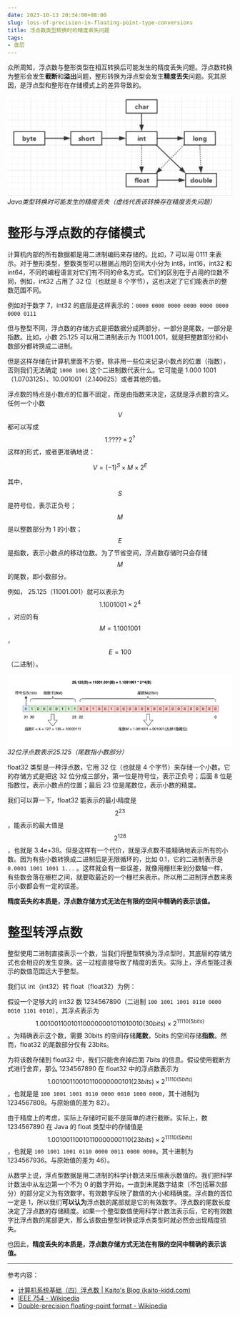 ```yaml
---
date: 2023-10-13 20:34:00+08:00
slug: loss-of-precision-in-floating-point-type-conversions
title: 浮点数类型转换时的精度丢失问题
tags:
- 底层
---
```


众所周知，浮点数与整形类型在相互转换后可能发生的精度丢失问题。浮点数转换为整形会发生**截断**和**溢出**问题，整形转换为浮点型会发生**精度丢失**问题。究其原因，是浮点型和整形在存储模式上的差异导致的。

![Java类型转换时可能发生的精度丢失（虚线代表该转换存在精度丢失问题）](/img/in-posts/2023-10-13-loss-of-precision-in-floating-point-type-conversions-1.png)
*Java类型转换时可能发生的精度丢失（虚线代表该转换存在精度丢失问题）*

# 整形与浮点数的存储模式

计算机内部的所有数据都是用二进制编码来存储的。比如，7 可以用 0111 来表示。对于整形类型，整数类型可以根据占用的空间大小分为 int8，int16，int32 和 int64，不同的编程语言对它们有不同的命名方式。它们的区别在于占用的位数不同，例如，int32 占用了 32 位（也就是 8 个字节），这也决定了它们能表示的整数范围不同。

例如对于数字 7，int32 的底层是这样表示的：`0000 0000 0000 0000 0000 0000 0000 0111`

但与整型不同，浮点数的存储方式是把数据分成两部分，一部分是尾数，一部分是指数。比如，小数 25.125 可以用二进制表示为 11001.001，就是把整数部分和小数部分都转换成二进制。

但是这样存储在计算机里面不方便，除非用一些位来记录小数点的位置（指数），否则我们无法确定 `1000 1001` 这个二进制数代表什么。它可能是 1.000 1001（1.0703125）、10.001001（2.140625）或者其他的值。

浮点数的特点是小数点的位置不固定，而是由指数来决定，这就是浮点数的含义。任何一个小数 $$V$$ 都可以写成 $$1.???? \times 2^?$$ 这样的形式，或者更准确地说：

$$
V = (-1)^S \times M \times 2^E
$$

其中，$$S$$ 是符号位，表示正负号；$$M$$ 是以整数部分为 1 的小数；$$E$$ 是指数，表示小数点的移动位数。为了节省空间，浮点数存储时只会存储 $$M$$ 的尾数，即小数部分。

例如， 25.125（11001.001）就可以表示为 $$1.1001001 \times 2^4$$ ，对应的有 $$M=1.1001001$$，$$E=100$$（二进制）。

![32位浮点数表示25.125（尾数指小数部分）](/img/in-posts/2023-10-13-loss-of-precision-in-floating-point-type-conversions-2.webp)
*32位浮点数表示25.125（尾数指小数部分）*

float32 类型是一种浮点数，它用 32 位（也就是 4 个字节）来存储一个小数。它的存储方式是把这 32 位分成三部分，第一位是符号位，表示正负号；后面 8 位是指数位，表示小数点的位置；最后 23 位是尾数位，表示小数的精度。

我们可以算一下，float32 能表示的最小精度是 $$2^{23}$$，能表示的最大值是 $$2^{128}$$，也就是 3.4e+38。但是这样有一个代价，就是浮点数不能精确地表示所有的小数。因为有些小数转换成二进制后是无限循环的，比如 0.1，它的二进制表示是 `0.0001 1001 1001 1...` 。这样就会有一些误差，就像用栅栏来划分数轴一样，有些数会落在栅栏之间，就要取最近的一个栅栏来表示。所以用二进制浮点数来表示小数都会有一定的误差。

**精度丢失的本质是，浮点数存储方式无法在有限的空间中精确的表示该值。**

# 整型转浮点数

整型使用二进制直接表示一个数，当我们将整型转换为浮点型时，其底层的存储方式也会相应的发生变换。这一过程直接导致了精度的丢失。实际上，浮点型能过表示的数值范围远大于整型。

我们以 int（int32）转 float（float32）为例：

假设一个足够大的 int32 数 1234567890（二进制 `100 1001 1001 0110 0000 0010 1101 0010`），其浮点表示为 $$1.001001100101100000001011010010(30bits) \times 2^{11110(5bits)}$$。为精确表示这个数，需要 30bits 的空间存储**尾数**，5bits 的空间存储**指数**。然而，float32 的尾数部分仅有 23bits。

为将该数存储到 float32 中，我们只能舍弃掉后面 7bits 的信息。假设使用截断方式进行舍弃，那么 1234567890 在 float32 中的浮点数表示为 $$1.00100110010110000000101(23bits)\times 2^{11110(5bits)}$$，也就是是 `100 1001 1001 0110 0000 0010 1000 0000`，其十进制为 1234567808。与原始值的差为 82）。

由于精度上的考虑，实际上存储时可能不是简单的进行截断。实际上，数 1234567890 在 Java 的 float 类型中的存储值是 $$1.00100110010110000000110(23bits) \times 2^{11110(5bits)}$$，也就是 `100 1001 1001 0110 0000 0011 0000 0000`。其十进制为 1234567936。与原始值的差为 46）。

从数学上说，浮点型数据是用二进制的科学计数法来压缩表示数值的。我们把科学计数法中从左边第一个不为 0 的数字开始，一直到末尾数字结束（不包括幂次部分）的部分定义为有效数字。有效数字反映了数值的大小和精确度。浮点数的首位一定是 1，所以我们**可以认为**浮点数的尾部就是它的有效数字。浮点数的尾数长度决定了浮点数的存储精度。如果一个整型数值使用科学计数法表示后，它的有效数字比浮点数的尾部更大，那么该数由整型转换成浮点类型时就必然会出现精度损失。

也因此，**精度丢失的本质是，浮点数存储方式无法在有限的空间中精确的表示该值。**

---

参考内容：

* [计算机系统基础（四）浮点数 \| Kaito&apos;s Blog (kaito-kidd.com)](http://kaito-kidd.com/2018/08/08/computer-system-float-point/)
* [IEEE 754 - Wikipedia](https://en.wikipedia.org/wiki/IEEE_754)
* [Double-precision floating-point format - Wikipedia](https://en.wikipedia.org/wiki/Double-precision_floating-point_format)